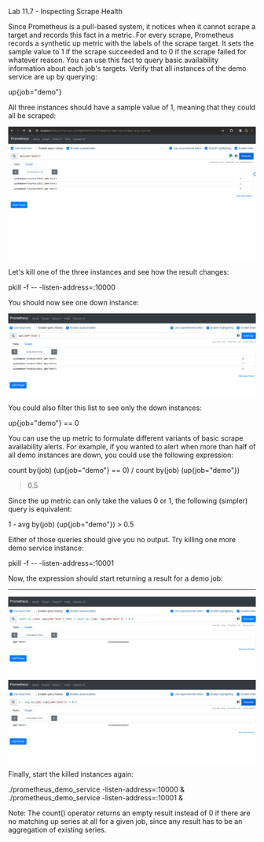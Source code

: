 Lab 11.7 - Inspecting Scrape Health

Since Prometheus is a pull-based system, it notices when it cannot scrape a target and records this
fact in a metric. For every scrape, Prometheus records a synthetic up metric with the labels of the
scrape target. It sets the sample value to 1 if the scrape succeeded and to 0 if the scrape failed for
whatever reason. You can use this fact to query basic availability information about each job's targets.
Verify that all instances of the demo service are up by querying:

up{job="demo"}

All three instances should have a sample value of 1, meaning that they could all be scraped:

![Querying the scrape health of the demo job](image.png)

Let's kill one of the three instances and see how the result changes:

pkill -f -- -listen-address=:10000

You should now see one down instance:

![Querying the scrape health of the demo job with one instance down](image-1.png)

You could also filter this list to see only the down instances:

up{job="demo"} == 0

You can use the up metric to formulate different variants of basic scrape availability alerts. For
example, if you wanted to alert when more than half of all demo instances are down, you could use the
following expression:

count by(job) (up{job="demo"} == 0)
/
count by(job) (up{job="demo"})
> 0.5

Since the up metric can only take the values 0 or 1, the following (simpler) query is equivalent:

1 - avg by(job) (up{job="demo"}) > 0.5

Either of those queries should give you no output. Try killing one more demo service instance:

pkill -f -- -listen-address=:10001

Now, the expression should start returning a result for a demo job:
_____________________________________________________________
![Querying whether more than half of all instances are down](image-2.png)
![Querying whether more than half of all instances are down](image-3.png)

Finally, start the killed instances again:

./prometheus_demo_service -listen-address=:10000 &
./prometheus_demo_service -listen-address=:10001 &

Note: The count() operator returns an empty result instead of 0 if there are no matching up series at
all for a given job, since any result has to be an aggregation of existing series.